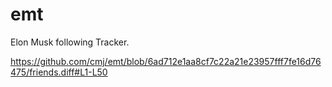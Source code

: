 # emt
Elon Musk following Tracker.

https://github.com/cmj/emt/blob/6ad712e1aa8cf7c22a21e23957fff7fe16d76475/friends.diff#L1-L50
